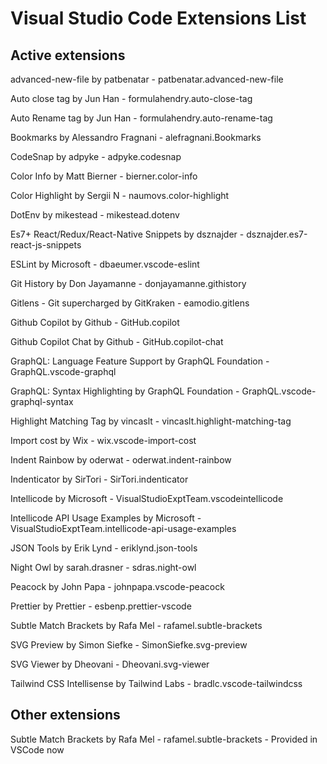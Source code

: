 # Visual Studio Code Extensions List

## Active extensions

advanced-new-file by patbenatar - patbenatar.advanced-new-file

Auto close tag by Jun Han - formulahendry.auto-close-tag

Auto Rename tag by Jun Han - formulahendry.auto-rename-tag

Bookmarks by Alessandro Fragnani - alefragnani.Bookmarks

CodeSnap by adpyke - adpyke.codesnap

Color Info by Matt Bierner - bierner.color-info

Color Highlight by Sergii N - naumovs.color-highlight

DotEnv by mikestead - mikestead.dotenv

Es7+ React/Redux/React-Native Snippets by dsznajder - dsznajder.es7-react-js-snippets

ESLint by Microsoft - dbaeumer.vscode-eslint

Git History by Don Jayamanne - donjayamanne.githistory

Gitlens - Git supercharged by GitKraken - eamodio.gitlens

Github Copilot by Github - GitHub.copilot

Github Copilot Chat by Github - GitHub.copilot-chat

GraphQL: Language Feature Support by GraphQL Foundation - GraphQL.vscode-graphql

GraphQL: Syntax Highlighting by GraphQL Foundation - GraphQL.vscode-graphql-syntax

Highlight Matching Tag by vincaslt - vincaslt.highlight-matching-tag

Import cost by Wix - wix.vscode-import-cost

Indent Rainbow by oderwat - oderwat.indent-rainbow

Indenticator by SirTori - SirTori.indenticator

Intellicode by Microsoft - VisualStudioExptTeam.vscodeintellicode

Intellicode API Usage Examples by Microsoft - VisualStudioExptTeam.intellicode-api-usage-examples

JSON Tools by Erik Lynd - eriklynd.json-tools

Night Owl by sarah.drasner - sdras.night-owl

Peacock by John Papa - johnpapa.vscode-peacock

Prettier by Prettier - esbenp.prettier-vscode

Subtle Match Brackets by Rafa Mel - rafamel.subtle-brackets

SVG Preview by Simon Siefke - SimonSiefke.svg-preview

SVG Viewer by Dheovani - Dheovani.svg-viewer

Tailwind CSS Intellisense by Tailwind Labs - bradlc.vscode-tailwindcss 

## Other extensions

Subtle Match Brackets by Rafa Mel - rafamel.subtle-brackets - Provided in VSCode now

